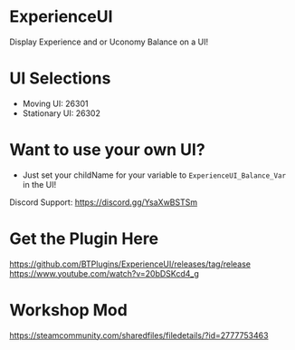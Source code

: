 # ExperienceUI

Display Experience and or Uconomy Balance on a UI!


# UI Selections
- Moving UI: 26301
- Stationary UI: 26302

# Want to use your own UI?
- Just set your childName for your variable to ``ExperienceUI_Balance_Var`` in the UI!


Discord Support: https://discord.gg/YsaXwBSTSm

# Get the Plugin Here
https://github.com/BTPlugins/ExperienceUI/releases/tag/release
<br/>https://www.youtube.com/watch?v=20bDSKcd4_g

# Workshop Mod
https://steamcommunity.com/sharedfiles/filedetails/?id=2777753463
